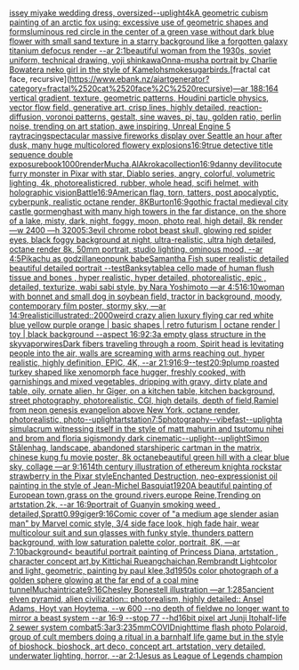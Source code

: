 [issey miyake wedding dress, oversized](https://www.ebank.nz/aiartgenerator?category=issey%2520miyake%2520wedding%2520dress%2C%2520oversized)[--uplight](https://www.ebank.nz/aiartgenerator?category=--uplight)[4k](https://www.ebank.nz/aiartgenerator?category=4k)[A geometric cubism painting of an arctic fox using: excessive use of geometric shapes and forms](https://www.ebank.nz/aiartgenerator?category=A%2520geometric%2520cubism%2520painting%2520of%2520an%2520arctic%2520fox%2520using%3A%2520excessive%2520use%2520of%2520geometric%2520shapes%2520and%2520forms)[luminous red circle in the center of a green vase without dark blue flower with small sand texture in a starry background like a forgotten galaxy titanium defocus render --ar 2:1](https://www.ebank.nz/aiartgenerator?category=luminous%2520red%2520circle%2520in%2520the%2520center%2520of%2520a%2520green%2520vase%2520without%2520dark%2520blue%2520flower%2520with%2520small%2520sand%2520texture%2520in%2520a%2520starry%2520background%2520like%2520a%2520forgotten%2520galaxy%2520titanium%2520defocus%2520render%2520--ar%25202%3A1)[beautiful woman from the 1930s, soviet uniform, technical drawing, yoji shinkawa](https://www.ebank.nz/aiartgenerator?category=beautiful%2520woman%2520from%2520the%25201930s%2C%2520soviet%2520uniform%2C%2520technical%2520drawing%2C%2520yoji%2520shinkawa)[Onna-musha portrait by Charlie Bowater](https://www.ebank.nz/aiartgenerator?category=Onna-musha%2520portrait%2520by%2520Charlie%2520Bowater)[a neko girl in the style of Kameloh](https://www.ebank.nz/aiartgenerator?category=a%2520neko%2520girl%2520in%2520the%2520style%2520of%2520Kameloh)[smoke](https://www.ebank.nz/aiartgenerator?category=smoke)[sugar](https://www.ebank.nz/aiartgenerator?category=sugar)[birds.](https://www.ebank.nz/aiartgenerator?category=birds.)[fractal cat face, recursive](https://www.ebank.nz/aiartgenerator?category=fractal%2520cat%2520face%2C%2520recursive)[—ar 188:164 vertical gradient, texture, geometric patterns, Houdini particle physics, vector flow field, generative art, crisp lines, highly detailed, reaction-diffusion, voronoi patterns, gestalt, sine waves, pi, tau, golden ratio, perlin noise, trending on art station, awe inspiring, Unreal Engine 5 raytracing](https://www.ebank.nz/aiartgenerator?category=%E2%80%94ar%2520188%3A164%2520vertical%2520gradient%2C%2520texture%2C%2520geometric%2520patterns%2C%2520Houdini%2520particle%2520physics%2C%2520vector%2520flow%2520field%2C%2520generative%2520art%2C%2520crisp%2520lines%2C%2520highly%2520detailed%2C%2520reaction-diffusion%2C%2520voronoi%2520patterns%2C%2520gestalt%2C%2520sine%2520waves%2C%2520pi%2C%2520tau%2C%2520golden%2520ratio%2C%2520perlin%2520noise%2C%2520trending%2520on%2520art%2520station%2C%2520awe%2520inspiring%2C%2520Unreal%2520Engine%25205%2520raytracing)[spectacular massive fireworks display over Seattle an hour after dusk, many huge multicolored flowery explosions](https://www.ebank.nz/aiartgenerator?category=spectacular%2520massive%2520fireworks%2520display%2520over%2520Seattle%2520an%2520hour%2520after%2520dusk%2C%2520many%2520huge%2520multicolored%2520flowery%2520explosions)[16:9](https://www.ebank.nz/aiartgenerator?category=16%3A9)[true detective title sequence double exposure](https://www.ebank.nz/aiartgenerator?category=true%2520detective%2520title%2520sequence%2520double%2520exposure)[book](https://www.ebank.nz/aiartgenerator?category=book)[1000](https://www.ebank.nz/aiartgenerator?category=1000)[render](https://www.ebank.nz/aiartgenerator?category=render)[Mucha,](https://www.ebank.nz/aiartgenerator?category=Mucha%2C)[AlAkroka](https://www.ebank.nz/aiartgenerator?category=AlAkroka)[collection](https://www.ebank.nz/aiartgenerator?category=collection)[16:9](https://www.ebank.nz/aiartgenerator?category=16%3A9)[danny devilito](https://www.ebank.nz/aiartgenerator?category=danny%2520devilito)[cute furry monster in Pixar with star, Diablo series, angry, colorful, volumetric lighting, 4k, photorealistic](https://www.ebank.nz/aiartgenerator?category=cute%2520furry%2520monster%2520in%2520Pixar%2520with%2520star%2C%2520Diablo%2520series%2C%2520angry%2C%2520colorful%2C%2520volumetric%2520lighting%2C%25204k%2C%2520photorealistic)[red, rubber, whole head, scifi helmet, with holographic vision](https://www.ebank.nz/aiartgenerator?category=red%2C%2520rubber%2C%2520whole%2520head%2C%2520scifi%2520helmet%2C%2520with%2520holographic%2520vision)[Battle](https://www.ebank.nz/aiartgenerator?category=Battle)[16:9](https://www.ebank.nz/aiartgenerator?category=16%3A9)[American flag, torn, tatters, post apocalyptic, cyberpunk, realistic octane render, 8K](https://www.ebank.nz/aiartgenerator?category=American%2520flag%2C%2520torn%2C%2520tatters%2C%2520post%2520apocalyptic%2C%2520cyberpunk%2C%2520realistic%2520octane%2520render%2C%25208K)[Burton](https://www.ebank.nz/aiartgenerator?category=Burton)[16:9](https://www.ebank.nz/aiartgenerator?category=16%3A9)[gothic fractal medieval city castle gormenghast with many high towers in the far distance, on the shore of a lake, misty, dark, night, foggy, moon, photo real, high detail, 8k render —w 2400 —h 3200](https://www.ebank.nz/aiartgenerator?category=gothic%2520fractal%2520medieval%2520city%2520castle%2520gormenghast%2520with%2520many%2520high%2520towers%2520in%2520the%2520far%2520distance%2C%2520on%2520the%2520shore%2520of%2520a%2520lake%2C%2520misty%2C%2520dark%2C%2520night%2C%2520foggy%2C%2520moon%2C%2520photo%2520real%2C%2520high%2520detail%2C%25208k%2520render%2520%E2%80%94w%25202400%2520%E2%80%94h%25203200)[5:3](https://www.ebank.nz/aiartgenerator?category=5%3A3)[evil chrome robot beast skull, glowing red spider eyes, black foggy background at night, ultra-realistic, ultra high detailed, octane render 8k, 50mm portrait, studio lighting, ominous mood, --ar 4:5](https://www.ebank.nz/aiartgenerator?category=evil%2520chrome%2520robot%2520beast%2520skull%2C%2520glowing%2520red%2520spider%2520eyes%2C%2520black%2520foggy%2520background%2520at%2520night%2C%2520ultra-realistic%2C%2520ultra%2520high%2520detailed%2C%2520octane%2520render%25208k%2C%252050mm%2520portrait%2C%2520studio%2520lighting%2C%2520ominous%2520mood%2C%2520--ar%25204%3A5)[Pikachu as godzilla](https://www.ebank.nz/aiartgenerator?category=Pikachu%2520as%2520godzilla)[neonpunk babe](https://www.ebank.nz/aiartgenerator?category=neonpunk%2520babe)[Samantha Fish super realistic detailed beautiful detailed portrait --test](https://www.ebank.nz/aiartgenerator?category=Samantha%2520Fish%2520super%2520realistic%2520detailed%2520beautiful%2520detailed%2520portrait%2520--test)[Banksy](https://www.ebank.nz/aiartgenerator?category=Banksy)[table](https://www.ebank.nz/aiartgenerator?category=table)[a cello made of human flush tissue and bones , hyper realistic, hyper detailed, photorealistic, epic , detailed, texturize, wabi sabi style, by  Nara Yoshimoto —ar 4:5](https://www.ebank.nz/aiartgenerator?category=a%2520cello%2520made%2520of%2520human%2520flush%2520tissue%2520and%2520bones%2520%2C%2520hyper%2520realistic%2C%2520hyper%2520detailed%2C%2520photorealistic%2C%2520epic%2520%2C%2520detailed%2C%2520texturize%2C%2520wabi%2520sabi%2520style%2C%2520by%2520%2520Nara%2520Yoshimoto%2520%E2%80%94ar%25204%3A5)[16:10](https://www.ebank.nz/aiartgenerator?category=16%3A10)[woman with bonnet and small dog in soybean field, tractor in background, moody, contemporary film poster, stormy sky, —ar 14:9](https://www.ebank.nz/aiartgenerator?category=woman%2520with%2520bonnet%2520and%2520small%2520dog%2520in%2520soybean%2520field%2C%2520tractor%2520in%2520background%2C%2520moody%2C%2520contemporary%2520film%2520poster%2C%2520stormy%2520sky%2C%2520%E2%80%94ar%252014%3A9)[realistic](https://www.ebank.nz/aiartgenerator?category=realistic)[illustrated::](https://www.ebank.nz/aiartgenerator?category=illustrated%3A%3A)[2000](https://www.ebank.nz/aiartgenerator?category=2000)[weird crazy alien luxury flying car red white blue yellow purple orange | basic shapes | retro futurism | octane render | toy | black background --aspect 16:9](https://www.ebank.nz/aiartgenerator?category=weird%2520crazy%2520alien%2520luxury%2520flying%2520car%2520red%2520white%2520blue%2520yellow%2520purple%2520orange%2520%7C%2520basic%2520shapes%2520%7C%2520retro%2520futurism%2520%7C%2520octane%2520render%2520%7C%2520toy%2520%7C%2520black%2520background%2520--aspect%252016%3A9)[2:3](https://www.ebank.nz/aiartgenerator?category=2%3A3)[a empty glass structure in the sky](https://www.ebank.nz/aiartgenerator?category=a%2520empty%2520glass%2520structure%2520in%2520the%2520sky)[vapor](https://www.ebank.nz/aiartgenerator?category=vapor)[wires](https://www.ebank.nz/aiartgenerator?category=wires)[Dark fibers traveling through a room, Spirit head is levitating people into the air, walls are screaming with arms reaching out,  hyper realistic, highly definition, EPIC, 4K, --ar 21:9](https://www.ebank.nz/aiartgenerator?category=Dark%2520fibers%2520traveling%2520through%2520a%2520room%2C%2520Spirit%2520head%2520is%2520levitating%2520people%2520into%2520the%2520air%2C%2520walls%2520are%2520screaming%2520with%2520arms%2520reaching%2520out%2C%2520%2520hyper%2520realistic%2C%2520highly%2520definition%2C%2520EPIC%2C%25204K%2C%2520--ar%252021%3A9)[16:9](https://www.ebank.nz/aiartgenerator?category=16%3A9)[--test](https://www.ebank.nz/aiartgenerator?category=--test)[20:9](https://www.ebank.nz/aiartgenerator?category=20%3A9)[plump roasted turkey shaped like xenomorph face hugger, freshly cooked, with garnishings and mixed vegetables, dripping with gravy, dirty plate and table, oily, ornate alien, hr Giger, on a kitchen table, kitchen background, street photography, photorealistic, CGI, high details, depth of field,](https://www.ebank.nz/aiartgenerator?category=plump%2520roasted%2520turkey%2520shaped%2520like%2520xenomorph%2520face%2520hugger%2C%2520freshly%2520cooked%2C%2520with%2520garnishings%2520and%2520mixed%2520vegetables%2C%2520dripping%2520with%2520gravy%2C%2520dirty%2520plate%2520and%2520table%2C%2520oily%2C%2520ornate%2520alien%2C%2520hr%2520Giger%2C%2520on%2520a%2520kitchen%2520table%2C%2520kitchen%2520background%2C%2520street%2520photography%2C%2520photorealistic%2C%2520CGI%2C%2520high%2520details%2C%2520depth%2520of%2520field%2C)[Ramiel from neon genesis evangelion above New York, octane render, photorealistic, photo](https://www.ebank.nz/aiartgenerator?category=Ramiel%2520from%2520neon%2520genesis%2520evangelion%2520above%2520New%2520York%2C%2520octane%2520render%2C%2520photorealistic%2C%2520photo)[--uplight](https://www.ebank.nz/aiartgenerator?category=--uplight)[artstation](https://www.ebank.nz/aiartgenerator?category=artstation)[7:5](https://www.ebank.nz/aiartgenerator?category=7%3A5)[photography](https://www.ebank.nz/aiartgenerator?category=photography)[--vibefast](https://www.ebank.nz/aiartgenerator?category=--vibefast)[--uplight](https://www.ebank.nz/aiartgenerator?category=--uplight)[a simulacrum witnessing itself in the style of matt mahurin and tsutomu nihei and brom and floria sigismondy dark cinematic](https://www.ebank.nz/aiartgenerator?category=a%2520simulacrum%2520witnessing%2520itself%2520in%2520the%2520style%2520of%2520matt%2520mahurin%2520and%2520tsutomu%2520nihei%2520and%2520brom%2520and%2520floria%2520sigismondy%2520dark%2520cinematic)[--uplight](https://www.ebank.nz/aiartgenerator?category=--uplight)[--uplight](https://www.ebank.nz/aiartgenerator?category=--uplight)[Simon Stålenhag, landscape, abandoned starship](https://www.ebank.nz/aiartgenerator?category=Simon%2520St%C3%A5lenhag%2C%2520landscape%2C%2520abandoned%2520starship)[eric cartman in the matrix, chinese kung fu movie poster, 8k octane](https://www.ebank.nz/aiartgenerator?category=eric%2520cartman%2520in%2520the%2520matrix%2C%2520chinese%2520kung%2520fu%2520movie%2520poster%2C%25208k%2520octane)[beautiful green hill with a clear blue sky, collage —ar 9:16](https://www.ebank.nz/aiartgenerator?category=beautiful%2520green%2520hill%2520with%2520a%2520clear%2520blue%2520sky%2C%2520collage%2520%E2%80%94ar%25209%3A16)[14th century illustration of ethereum knight](https://www.ebank.nz/aiartgenerator?category=14th%2520century%2520illustration%2520of%2520ethereum%2520knight)[a rockstar strawberry in the Pixar style](https://www.ebank.nz/aiartgenerator?category=a%2520rockstar%2520strawberry%2520in%2520the%2520Pixar%2520style)[Enchanted Destruction, neo-expressionist oil painting in the style of Jean-Michel Basquiat](https://www.ebank.nz/aiartgenerator?category=Enchanted%2520Destruction%2C%2520neo-expressionist%2520oil%2520painting%2520in%2520the%2520style%2520of%2520Jean-Michel%2520Basquiat)[1920](https://www.ebank.nz/aiartgenerator?category=1920)[A beautiful painting of European town,grass on the ground,rivers,europe Reine,Trending on artstation,2k, --ar 16:9](https://www.ebank.nz/aiartgenerator?category=A%2520beautiful%2520painting%2520of%2520European%2520town%2Cgrass%2520on%2520the%2520ground%2Crivers%2Ceurope%2520Reine%2CTrending%2520on%2520artstation%2C2k%2C%2520--ar%252016%3A9)[portrait of Guanyin smoking weed , detailed,](https://www.ebank.nz/aiartgenerator?category=portrait%2520of%2520Guanyin%2520smoking%2520weed%2520%2C%2520detailed%2C)[Spratt](https://www.ebank.nz/aiartgenerator?category=Spratt)[0.99](https://www.ebank.nz/aiartgenerator?category=0.99)[giger](https://www.ebank.nz/aiartgenerator?category=giger)[9:16](https://www.ebank.nz/aiartgenerator?category=9%3A16)[Comic cover of "a medium age slender asian man" by Marvel comic style, 3/4 side face look, high fade hair, wear multicolour suit and sun glasses with funky style, thunders pattern background, with low saturation palette color, portrait, 8K,  —ar 7:10](https://www.ebank.nz/aiartgenerator?category=Comic%2520cover%2520of%2520%22a%2520medium%2520age%2520slender%2520asian%2520man%22%2520by%2520Marvel%2520comic%2520style%2C%25203/4%2520side%2520face%2520look%2C%2520high%2520fade%2520hair%2C%2520wear%2520multicolour%2520suit%2520and%2520sun%2520glasses%2520with%2520funky%2520style%2C%2520thunders%2520pattern%2520background%2C%2520with%2520low%2520saturation%2520palette%2520color%2C%2520portrait%2C%25208K%2C%2520%2520%E2%80%94ar%25207%3A10)[background](https://www.ebank.nz/aiartgenerator?category=background)[< beautiful portrait painting of Princess Diana, artstation , character concept art,by Kittichai Rueangchaichan,Rembrandt Light](https://www.ebank.nz/aiartgenerator?category=%3C%2520beautiful%2520portrait%2520painting%2520of%2520Princess%2520Diana%2C%2520artstation%2520%2C%2520character%2520concept%2520art%2Cby%2520Kittichai%2520Rueangchaichan%2CRembrandt%2520Light)[color and light, geometric, painting by paul klee](https://www.ebank.nz/aiartgenerator?category=color%2520and%2520light%2C%2520geometric%2C%2520painting%2520by%2520paul%2520klee)[,3d](https://www.ebank.nz/aiartgenerator?category=%2C3d)[1950s color photograph of a golden sphere glowing at the far end of a coal mine tunnel](https://www.ebank.nz/aiartgenerator?category=1950s%2520color%2520photograph%2520of%2520a%2520golden%2520sphere%2520glowing%2520at%2520the%2520far%2520end%2520of%2520a%2520coal%2520mine%2520tunnel)[Mucha](https://www.ebank.nz/aiartgenerator?category=Mucha)[intricate](https://www.ebank.nz/aiartgenerator?category=intricate)[9:16](https://www.ebank.nz/aiartgenerator?category=9%3A16)[Chesley Bonestell illustration —ar 1:2](https://www.ebank.nz/aiartgenerator?category=Chesley%2520Bonestell%2520illustration%2520%E2%80%94ar%25201%3A2)[85](https://www.ebank.nz/aiartgenerator?category=85)[ancient elven pyramid, alien civilization:: photorealism, highly detailed:: Ansel Adams, Hoyt van Hoytema, --w 600 --no depth of field](https://www.ebank.nz/aiartgenerator?category=ancient%2520elven%2520pyramid%2C%2520alien%2520civilization%3A%3A%2520photorealism%2C%2520highly%2520detailed%3A%3A%2520Ansel%2520Adams%2C%2520Hoyt%2520van%2520Hoytema%2C%2520--w%2520600%2520--no%2520depth%2520of%2520field)[we no longer want to mirror a beast system --ar 16:9 --stop 77 --hd](https://www.ebank.nz/aiartgenerator?category=we%2520no%2520longer%2520want%2520to%2520mirror%2520a%2520beast%2520system%2520--ar%252016%3A9%2520--stop%252077%2520--hd)[16bit pixel art Junji Ito](https://www.ebank.nz/aiartgenerator?category=16bit%2520pixel%2520art%2520Junji%2520Ito)[half-life 2 sewer system combat](https://www.ebank.nz/aiartgenerator?category=half-life%25202%2520sewer%2520system%2520combat)[5:3](https://www.ebank.nz/aiartgenerator?category=5%3A3)[ar3:2](https://www.ebank.nz/aiartgenerator?category=ar3%3A2)[35mm](https://www.ebank.nz/aiartgenerator?category=35mm)[COVID](https://www.ebank.nz/aiartgenerator?category=COVID)[nighttime flash photo Polaroid, group of cult members doing a ritual in a barn](https://www.ebank.nz/aiartgenerator?category=nighttime%2520flash%2520photo%2520Polaroid%2C%2520group%2520of%2520cult%2520members%2520doing%2520a%2520ritual%2520in%2520a%2520barn)[half life game but in the style of bioshock, bioshock, art deco, concept art, artstation, very detailed, underwater lighting, horror, --ar 2:1](https://www.ebank.nz/aiartgenerator?category=half%2520life%2520game%2520but%2520in%2520the%2520style%2520of%2520bioshock%2C%2520bioshock%2C%2520art%2520deco%2C%2520concept%2520art%2C%2520artstation%2C%2520very%2520detailed%2C%2520underwater%2520lighting%2C%2520horror%2C%2520--ar%25202%3A1)[Jesus as League of Legends champion](https://www.ebank.nz/aiartgenerator?category=Jesus%2520as%2520League%2520of%2520Legends%2520champion)